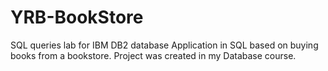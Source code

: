 # YRB-BookStore
SQL queries lab for IBM DB2 database
Application in SQL based on buying books from a bookstore. Project was created in my Database course.
